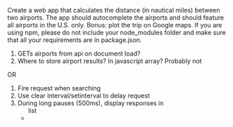 Create a web app that calculates the distance (in nautical miles) between two airports. The app should autocomplete the airports and should feature all airports in the U.S. only. Bonus: plot the trip on Google maps. If you are using npm, please do not include your node_modules folder and make sure that all your requirements are in package.json.

1) GETs airports from api on document load?
2) Where to store airport results? In javascript array? Probably not

OR

1) Fire request when searching
2) Use clear interval/setinterval to delay request
3) During long pauses (500ms), display responses in <ul> list
4) 
